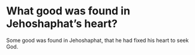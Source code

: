 # What good was found in Jehoshaphat’s heart?

Some good was found in Jehoshaphat, that he had fixed his heart to seek God.
